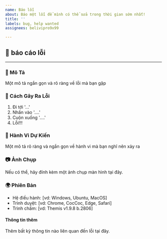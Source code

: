 ```yaml
---
name: Báo lỗi
about: Báo một lỗi để mình có thể sửa trong thời gian sớm nhất!
title: ''
labels: bug, help wanted
assignees: belivipro9x99

---
```


## 🐞 báo cáo lỗi
---
### 📃 Mô Tả
Một mô tả ngắn gọn và rõ ràng về lỗi mà bạn gặp

### 🔬 Cách Gây Ra Lỗi
1. Đi tới '...'
2. Nhấn vào '....'
3. Cuộn xuống '....'
4. Lỗi!!!

### 🎯 Hành Vi Dự Kiến
Một mô tả rõ ràng và ngắn gọn về hành vi mà bạn nghĩ nên xảy ra

### 📷 Ảnh Chụp
Nếu có thể, hãy đính kèm một ảnh chụp màn hình tại đây.

### 🌍 Phiên Bản
 - Hệ điều hành: [vd: Windows, Ubuntu, MacOS]
 - Trình duyệt: [vd: Chrome, CocCoc, Edge, Safari]
 - Trình chấm: [vd: Themis v1.9.8 b.2806]

#### Thông tin thêm
Thêm bất kỳ thông tin nào liên quan đến lỗi tại đây.

